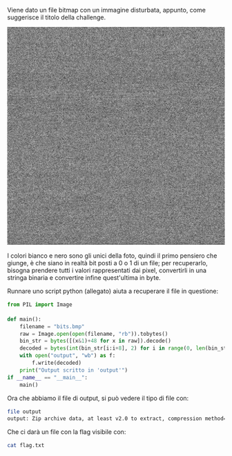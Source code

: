 Viene dato un file bitmap con un immagine disturbata, appunto, come suggerisce il titolo della challenge.

![](/HighSchools-CTF-Workshop/2023-Bari-ITASEC/NoisyBits/bits.bmp)

I colori bianco e nero sono gli unici della foto, quindi il primo pensiero che giunge, è che siano in realtà bit posti a 0 o 1 di un file; per recuperarlo, bisogna prendere tutti i valori rappresentati dai pixel, convertirli in una stringa binaria e convertire infine quest'ultima in byte.

Runnare uno script python (allegato) aiuta a recuperare il file in questione:
```python
from PIL import Image

def main():
    filename = "bits.bmp"
    raw = Image.open(open(filename, "rb")).tobytes()
    bin_str = bytes([(x&1)+48 for x in raw]).decode()
    decoded = bytes(int(bin_str[i:i+8], 2) for i in range(0, len(bin_str), 8))
    with open("output", "wb") as f:
        f.write(decoded)
    print("Output scritto in 'output'")
if __name__ == "__main__":
    main()
```
Ora che abbiamo il file di output, si può vedere il tipo di file con:
```bash
file output
output: Zip archive data, at least v2.0 to extract, compression method=deflate
```
Che ci darà un file con la flag visibile con:
```bash
cat flag.txt
```